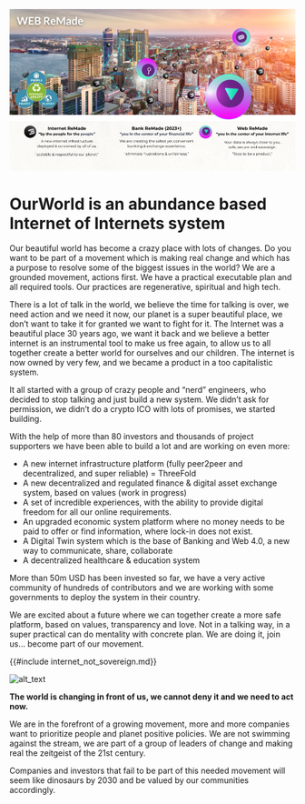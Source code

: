 ![alt_text](img/web_remade.png "image_tooltip")


# OurWorld is an abundance based Internet of Internets system

Our beautiful world has become a crazy place with lots of changes. Do you want to be part of a movement which is making real change and which has a purpose to resolve some of the biggest issues in the world? We are a grounded movement, actions first. We have a practical executable plan and all required tools. Our practices are regenerative, spiritual and high tech.

There is a lot of talk in the world, we believe the time for talking is over, we need action and we need it now, our planet is a super beautiful place, we don’t want to take it for granted we want to fight for it. The Internet was a beautiful place 30 years ago, we want it back and we believe a better internet is an instrumental tool to make us free again, to allow us to all together create a better world for ourselves and our children. The internet is now owned by very few, and we became a product in a too capitalistic system.

It all started with a group of crazy people and “nerd” engineers, who decided to stop talking and just build a new system. We didn’t ask for permission, we didn’t do a crypto ICO with lots of promises, we started building. 

With the help of more than 80 investors and thousands of project supporters we have been able to build a lot and are working on even more:



* A new internet infrastructure platform (fully peer2peer and decentralized, and super reliable) = ThreeFold
* A new decentralized and regulated finance & digital asset exchange system, based on values (work in progress)
* A set of incredible experiences, with the ability to provide digital freedom for all our online requirements.
* An upgraded economic system platform where no money needs to be paid to offer or find information, where lock-in does not exist.
* A Digital Twin system which is the base of Banking and Web 4.0, a new way to communicate, share, collaborate
* A decentralized healthcare & education system

More than 50m USD has been invested so far, we have a very active community of hundreds of contributors and we are working with some governments to deploy the system in their country.

We are excited about a future where we can together create a more safe platform, based on values, transparency and love. Not in a talking way, in a super practical can do mentality with concrete plan. We are doing it, join us… become part of our movement.


{{#include internet_not_sovereign.md}}


![alt_text](img/crises_waves.jpg "image_tooltip")


**The world is changing in front of us, we cannot deny it and we need to act now.**


We are in the forefront of a growing movement, more and more companies want to prioritize people and planet positive policies. We are not swimming against the stream, we are part of a group of leaders of change and making real the zeitgeist of the 21st century. 

Companies and investors that fail to be part of this needed movement will seem like dinosaurs by 2030 and be valued by our communities accordingly.
